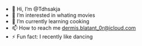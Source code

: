- 👋 Hi, I’m @Tdhsakja
- 👀 I’m interested in whating movies
- 🌱 I’m currently learning cooking
- 📫 How to reach me dermis.blatant_0r@icloud.com
- ⚡ Fun fact: I recently like dancing

<!---
Tdhsakja/Tdhsakja is a ✨ special ✨ repository because its `README.md` (this file) appears on your GitHub profile.
You can click the Preview link to take a look at your changes.
--->
